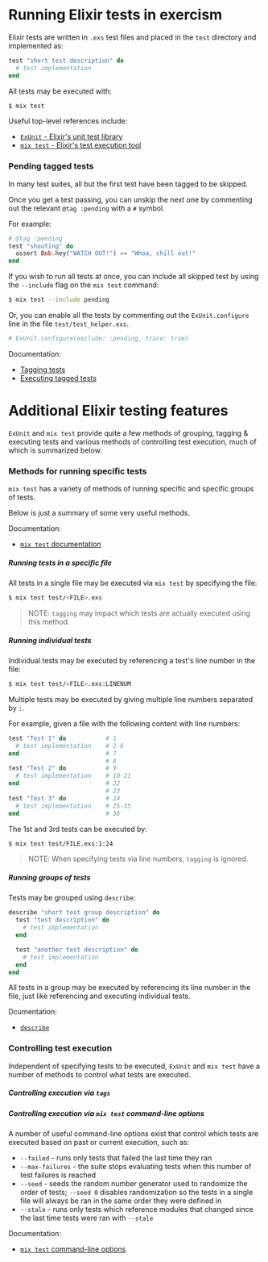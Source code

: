 # Running Elixir tests in exercism

Elixir tests are written in `.exs` test files and placed in the `test` directory and implemented
as:

```elixir
test "short test description" do
  # test implementation
end
```

All tests may be executed with:

```bash
$ mix test
```

Useful top-level references include:

* [`ExUnit` - Elixir's unit test library](https://hexdocs.pm/ex_unit/ExUnit.html)
* [`mix test` - Elixir's test execution tool](https://hexdocs.pm/mix/Mix.Tasks.Test.html)

### Pending tagged tests

In many test suites, all but the first test have been tagged to be skipped.

Once you get a test passing, you can unskip the next one by commenting out the relevant `@tag :pending` with a `#` symbol.

For example:

```elixir
# @tag :pending
test "shouting" do
  assert Bob.hey("WATCH OUT!") == "Whoa, chill out!"
end
```

If you wish to run all tests at once, you can include all skipped test by using the `--include` flag on the `mix test` command:

```bash
$ mix test --include pending
```

Or, you can enable all the tests by commenting out the `ExUnit.configure` line in the file `test/test_helper.exs`.

```elixir
# ExUnit.configure(exclude: :pending, trace: true)
```

Documentation:

* [Tagging tests](https://hexdocs.pm/ex_unit/ExUnit.Case.html#module-tags)
* [Executing tagged tests](https://hexdocs.pm/mix/Mix.Tasks.Test.html#module-filters)

# Additional Elixir testing features

`ExUnit` and `mix test` provide quite a few methods of grouping, tagging & executing
tests and various methods of controlling test execution, much of which is summarized
below.

### Methods for running specific tests

`mix test` has a variety of methods of running specific and specific groups of tests.

Below is just a summary of some very useful methods.

Documentation:

* [`mix test` documentation](https://hexdocs.pm/mix/Mix.Tasks.Test.html)

##### Running tests in a specific file

All tests in a single file may be executed via `mix test` by specifying the file:

```bash
$ mix test test/<FILE>.exs
```

> NOTE: `tagging` may impact which tests are actually executed using this method.

##### Running individual tests

Individual tests may be executed by referencing a test's line number in the file:

```bash
$ mix test test/<FILE>.exs:LINENUM
```

Multiple tests may be executed by giving multiple line numbers separated by `:`.

For example, given a file with the following content with line numbers:

```elixir
test "Test 1" do           # 1
  # test implementation    # 2-6
end                        # 7
                           # 8
test "Test 2" do           # 9
  # test implementation    # 10-21
end                        # 22
                           # 23
test "Test 3" do           # 24
  # test implementation    # 25-35
end                        # 36
```

The 1st and 3rd tests can be executed by:

```bash
$ mix test test/FILE.exs:1:24
```

> NOTE: When specifying tests via line numbers, `tagging` is ignored.

##### Running groups of tests

Tests may be grouped using `describe`:

```elixir
describe "short test group description" do
  test "test description" do
    # test implementation
  end

  test "another test description" do
    # test implementation
  end
end
```

All tests in a group may be executed by referencing its line number in the file,
just like referencing and executing individual tests.

Dcumentation:

* [`describe`](https://hexdocs.pm/ex_unit/ExUnit.Case.html#describe/2)

### Controlling test execution

Independent of specifying tests to be executed, `ExUnit` and `mix test` have a number
of methods to control what tests are executed.

##### Controlling execution via `tags`

##### Controlling execution via `mix test` command-line options

A number of useful command-line options exist that control which tests are executed
based on past or current execution, such as:

* `--failed` - runs only tests that failed the last time they ran
* `--max-failures` - the suite stops evaluating tests when this number of test failures
is reached
* `--seed` - seeds the random number generator used to randomize the order of tests;
`--seed 0` disables randomization so the tests in a single file will always be ran
in the same order they were defined in
* `--stale` - runs only tests which reference modules that changed since the last
time tests were ran with `--stale`

Documentation:

* [`mix test` command-line options](https://hexdocs.pm/mix/Mix.Tasks.Test.html#module-command-line-options)
